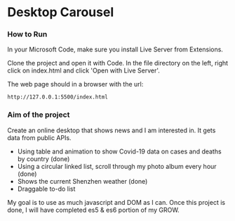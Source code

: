 # Desktop Carousel

### How to Run

In your Microsoft Code, make sure you install Live Server from Extensions.

Clone the project and open it with Code.
In the file directory on the left, right click on index.html and click 'Open with Live Server'.

The web page should in a browser with the url:
```
http://127.0.0.1:5500/index.html
```

### Aim of the project

Create an online desktop that shows news and I am interested in. It gets data from public APIs.

- Using table and animation to show Covid-19 data on cases and deaths by country (done)
- Using a circular linked list, scroll through my photo album every hour (done)
- Shows the current Shenzhen weather (done)
- Draggable to-do list

My goal is to use as much javascript and DOM as I can. Once this project is done, I will have completed es5 & es6 portion of my GROW.